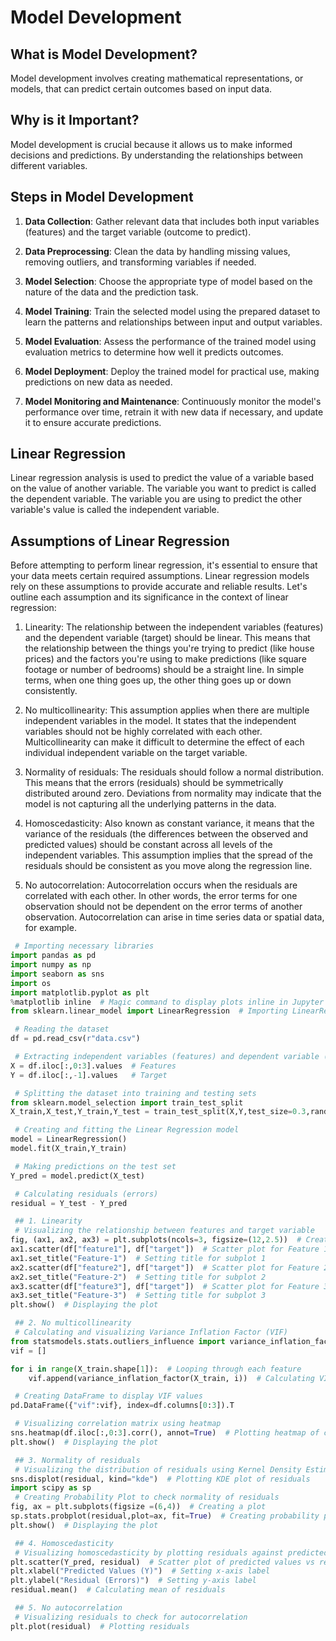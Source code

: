 # Model Development


## What is Model Development?
Model development involves creating mathematical representations, or models, that can predict certain outcomes based on input data. 


## Why is it Important?
Model development is crucial because it allows us to make informed decisions and predictions. By understanding the relationships between different variables.


## Steps in Model Development


1. **Data Collection**: Gather relevant data that includes both input variables (features) and the target variable (outcome to predict).

2. **Data Preprocessing**: Clean the data by handling missing values, removing outliers, and transforming variables if needed.

3. **Model Selection**: Choose the appropriate type of model based on the nature of the data and the prediction task.

4. **Model Training**: Train the selected model using the prepared dataset to learn the patterns and relationships between input and output variables.

5. **Model Evaluation**: Assess the performance of the trained model using evaluation metrics to determine how well it predicts outcomes.

6. **Model Deployment**: Deploy the trained model for practical use, making predictions on new data as needed.

7. **Model Monitoring and Maintenance**: Continuously monitor the model's performance over time, retrain it with new data if necessary, and update it to ensure accurate predictions.


## Linear Regression
Linear regression analysis is used to predict the value of a variable based on the value of another variable. The variable you want to predict is called the dependent variable. The variable you are using to predict the other variable's value is called the independent variable.


## Assumptions of Linear Regression
Before attempting to perform linear regression, it's essential to ensure that your data meets certain required assumptions. Linear regression models rely on these assumptions to provide accurate and reliable results. Let's outline each assumption and its significance in the context of linear regression:

1. Linearity: 
The relationship between the independent variables (features) and the dependent variable (target) should be linear. This means that the relationship between the things you're trying to predict (like house prices) and the factors you're using to make predictions (like square footage or number of bedrooms) should be a straight line. In simple terms, when one thing goes up, the other thing goes up or down consistently.


2. No multicollinearity: 
This assumption applies when there are multiple independent variables in the model. It states that the independent variables should not be highly correlated with each other. Multicollinearity can make it difficult to determine the effect of each individual independent variable on the target variable.


3. Normality of residuals: 
The residuals should follow a normal distribution. This means that the errors (residuals) should be symmetrically distributed around zero. Deviations from normality may indicate that the model is not capturing all the underlying patterns in the data.


4. Homoscedasticity: 
Also known as constant variance, it means that the variance of the residuals (the differences between the observed and predicted values) should be constant across all levels of the independent variables. This assumption implies that the spread of the residuals should be consistent as you move along the regression line.


5. No autocorrelation: 
Autocorrelation occurs when the residuals are correlated with each other. In other words, the error terms for one observation should not be dependent on the error terms of another observation. Autocorrelation can arise in time series data or spatial data, for example. 


```python
 # Importing necessary libraries
import pandas as pd
import numpy as np
import seaborn as sns
import os
import matplotlib.pyplot as plt
%matplotlib inline  # Magic command to display plots inline in Jupyter Notebook
from sklearn.linear_model import LinearRegression  # Importing LinearRegression model

 # Reading the dataset
df = pd.read_csv(r"data.csv")

 # Extracting independent variables (features) and dependent variable (target) from the dataset
X = df.iloc[:,0:3].values  # Features
Y = df.iloc[:,-1].values   # Target

 # Splitting the dataset into training and testing sets
from sklearn.model_selection import train_test_split
X_train,X_test,Y_train,Y_test = train_test_split(X,Y,test_size=0.3,random_state=1)

 # Creating and fitting the Linear Regression model
model = LinearRegression()
model.fit(X_train,Y_train)

 # Making predictions on the test set
Y_pred = model.predict(X_test)

 # Calculating residuals (errors)
residual = Y_test - Y_pred

 ## 1. Linearity
 # Visualizing the relationship between features and target variable
fig, (ax1, ax2, ax3) = plt.subplots(ncols=3, figsize=(12,2.5))  # Creating subplots
ax1.scatter(df["feature1"], df["target"])  # Scatter plot for Feature 1 vs Target
ax1.set_title("Feature-1")  # Setting title for subplot 1
ax2.scatter(df["feature2"], df["target"])  # Scatter plot for Feature 2 vs Target
ax2.set_title("Feature-2")  # Setting title for subplot 2
ax3.scatter(df["feature3"], df["target"])  # Scatter plot for Feature 3 vs Target
ax3.set_title("Feature-3")  # Setting title for subplot 3
plt.show()  # Displaying the plot

 ## 2. No multicollinearity
 # Calculating and visualizing Variance Inflation Factor (VIF)
from statsmodels.stats.outliers_influence import variance_inflation_factor
vif = []

for i in range(X_train.shape[1]):  # Looping through each feature
    vif.append(variance_inflation_factor(X_train, i))  # Calculating VIF for each feature

 # Creating DataFrame to display VIF values
pd.DataFrame({"vif":vif}, index=df.columns[0:3]).T

 # Visualizing correlation matrix using heatmap
sns.heatmap(df.iloc[:,0:3].corr(), annot=True)  # Plotting heatmap of correlations between features
plt.show()  # Displaying the plot

 ## 3. Normality of residuals
 # Visualizing the distribution of residuals using Kernel Density Estimate (KDE) plot
sns.displot(residual, kind="kde")  # Plotting KDE plot of residuals
import scipy as sp
 # Creating Probability Plot to check normality of residuals
fig, ax = plt.subplots(figsize =(6,4))  # Creating a plot
sp.stats.probplot(residual,plot=ax, fit=True)  # Creating probability plot
plt.show()  # Displaying the plot

 ## 4. Homoscedasticity
 # Visualizing homoscedasticity by plotting residuals against predicted values
plt.scatter(Y_pred, residual)  # Scatter plot of predicted values vs residuals
plt.xlabel("Predicted Values (Y)")  # Setting x-axis label
plt.ylabel("Residual (Errors)")  # Setting y-axis label
residual.mean()  # Calculating mean of residuals

 ## 5. No autocorrelation
 # Visualizing residuals to check for autocorrelation
plt.plot(residual)  # Plotting residuals

```
